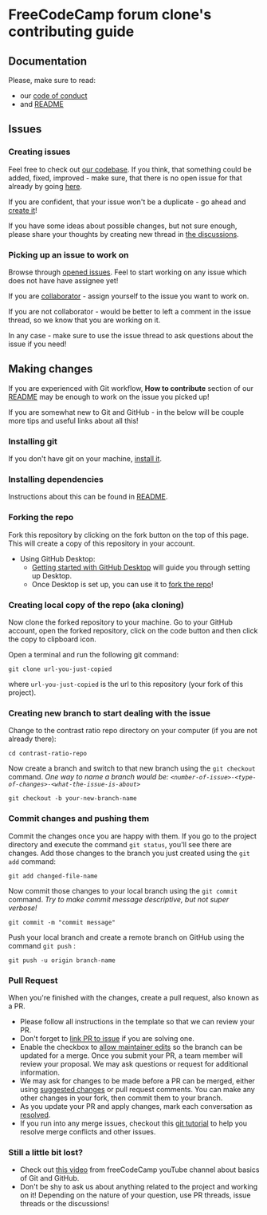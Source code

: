 # FreeCodeCamp forum clone's contributing guide

## Documentation

Please, make sure to read:

- our [code of conduct](./CODE_OF_CONDUCT.md)
- and [README](./README.md)

## Issues

### Creating issues

Feel free to check out [our codebase](https://github.com/jdwilkin4/fcc-forum-clone). If you think, that something could be added, fixed, improved - make sure, that there is no open issue for that already by going [here](https://github.com/jdwilkin4/fcc-forum-clone/issues).

If you are confident, that your issue won't be a duplicate - go ahead and [create it](https://github.com/jdwilkin4/fcc-forum-clone/issues/new/)!

If you have some ideas about possible changes, but not sure enough, please share your thoughts by creating new thread in [the discussions](https://github.com/jdwilkin4/fcc-forum-clone/discussions).

### Picking up an issue to work on

Browse through [opened issues](https://github.com/jdwilkin4/fcc-forum-clone/issues). Feel to start working on any issue which does not have have assignee yet!

If you are [collaborator](https://docs.github.com/en/account-and-profile/setting-up-and-managing-your-personal-account-on-github/managing-personal-account-settings/permission-levels-for-a-personal-account-repository#collaborator-access-for-a-repository-owned-by-a-personal-account) - assign yourself to the issue you want to work on.

If you are not collaborator - would be better to left a comment in the issue thread, so we know that you are working on it.

In any case - make sure to use the issue thread to ask questions about the issue if you need!

## Making changes

If you are experienced with Git workflow, **How to contribute** section of our [README](./README.md) may be enough to work on the issue you picked up!

If you are somewhat new to Git and GitHub - in the below will be couple more tips and useful links about all this!

### Installing git

If you don't have git on your machine, [install it](https://help.github.com/articles/set-up-git/).

### Installing dependencies

Instructions about this can be found in [README](./README.md).

### Forking the repo

Fork this repository by clicking on the fork button on the top of this page.
This will create a copy of this repository in your account.

- Using GitHub Desktop:
  - [Getting started with GitHub Desktop](https://docs.github.com/en/desktop/installing-and-configuring-github-desktop/getting-started-with-github-desktop) will guide you through setting up Desktop.
  - Once Desktop is set up, you can use it to [fork the repo](https://docs.github.com/en/desktop/contributing-and-collaborating-using-github-desktop/cloning-and-forking-repositories-from-github-desktop)!

### Creating local copy of the repo (aka cloning)

Now clone the forked repository to your machine. Go to your GitHub account, open the forked repository, click on the code button and then click the copy to clipboard icon.

Open a terminal and run the following git command:

```
git clone url-you-just-copied
```

where `url-you-just-copied` is the url to this repository (your fork of this project).

### Creating new branch to start dealing with the issue

Change to the contrast ratio repo directory on your computer (if you are not already there):

```
cd contrast-ratio-repo
```

Now create a branch and switch to that new branch using the `git checkout` command. _One way to name a branch would be: `<number-of-issue>-<type-of-changes>-<what-the-issue-is-about>`_

```
git checkout -b your-new-branch-name
```

### Commit changes and pushing them

Commit the changes once you are happy with them.
If you go to the project directory and execute the command `git status`, you'll see there are changes.
Add those changes to the branch you just created using the `git add` command:

```
git add changed-file-name
```

Now commit those changes to your local branch using the `git commit` command. _Try to make commit message descriptive, but not super verbose!_

```
git commit -m "commit message"
```

Push your local branch and create a remote branch on GitHub using the command `git push` :

```
git push -u origin branch-name
```

### Pull Request

When you're finished with the changes, create a pull request, also known as a PR.

- Please follow all instructions in the template so that we can review your PR.
- Don't forget to [link PR to issue](https://docs.github.com/en/issues/tracking-your-work-with-issues/linking-a-pull-request-to-an-issue) if you are solving one.
- Enable the checkbox to [allow maintainer edits](https://docs.github.com/en/github/collaborating-with-issues-and-pull-requests/allowing-changes-to-a-pull-request-branch-created-from-a-fork) so the branch can be updated for a merge.
  Once you submit your PR, a team member will review your proposal. We may ask questions or request for additional information.
- We may ask for changes to be made before a PR can be merged, either using [suggested changes](https://docs.github.com/en/github/collaborating-with-issues-and-pull-requests/incorporating-feedback-in-your-pull-request) or pull request comments. You can make any other changes in your fork, then commit them to your branch.
- As you update your PR and apply changes, mark each conversation as [resolved](https://docs.github.com/en/github/collaborating-with-issues-and-pull-requests/commenting-on-a-pull-request#resolving-conversations).
- If you run into any merge issues, checkout this [git tutorial](https://github.com/skills/resolve-merge-conflicts) to help you resolve merge conflicts and other issues.

### Still a little bit lost?

- Check out [this video](https://www.youtube.com/watch?v=RGOj5yH7evk) from freeCodeCamp youTube channel about basics of Git and GitHub.
- Don't be shy to ask us about anything related to the project and working on it! Depending on the nature of your question, use PR threads, issue threads or the discussions!
